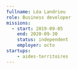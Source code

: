 ```yaml
---
fullname: Léa Landrieu
role: Business developer
missions:
  - start: 2019-09-05
    end: 2020-09-30
    status: independent
    employer: octo
startups:
    - aides-territoires
---
```

